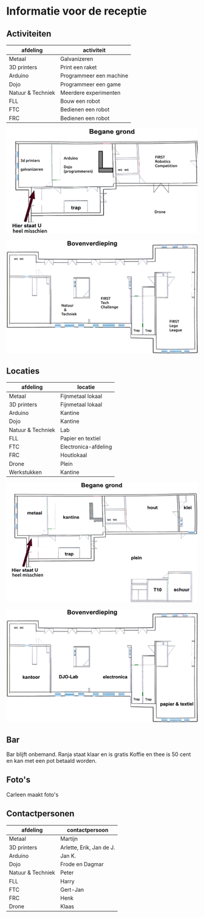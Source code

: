 # Informatie voor de receptie

## Activiteiten

afdeling|activiteit
---|---
Metaal|Galvanizeren
3D printers|Print een raket
Arduino|Programmeer een machine
Dojo|Programmeer een game
Natuur & Techniek|Meerdere experimenten
FLL|Bouw een robot
FTC|Bedienen een robot
FRC|Bedienen een robot

![Activiteiten begane grond](begane_grond_activiteiten.png)

![Activiteiten boven](boven_activiteiten.png)

## Locaties

afdeling|locatie
---|---
Metaal|Fijnmetaal lokaal
3D printers|Fijnmetaal lokaal
Arduino|Kantine
Dojo|Kantine
Natuur & Techniek|Lab
FLL|Papier en textiel
FTC|Electronica-afdeling
FRC|Houtlokaal
Drone|Plein
Werkstukken|Kantine

![Activiteiten begane grond](begane_grond.png)

![Activiteiten boven](boven.png)

## Bar

Bar blijft onbemand.
Ranja staat klaar en is gratis
Koffie en thee is 50 cent en kan met een pot betaald worden.

## Foto's

Carleen maakt foto's

## Contactpersonen

afdeling|contactpersoon
---|---
Metaal|Martijn
3D printers|Arlette, Erik, Jan de J.
Arduino|Jan K.
Dojo|Frode en Dagmar
Natuur & Techniek|Peter
FLL|Harry
FTC|Gert-Jan
FRC|Henk
Drone|Klaas

